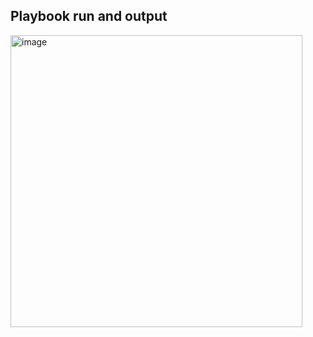 ## Playbook run and output
<img width="467" alt="image" src="https://github.com/user-attachments/assets/042d0f9f-fdb4-4919-bf8f-092eaf2ce5ed" />
